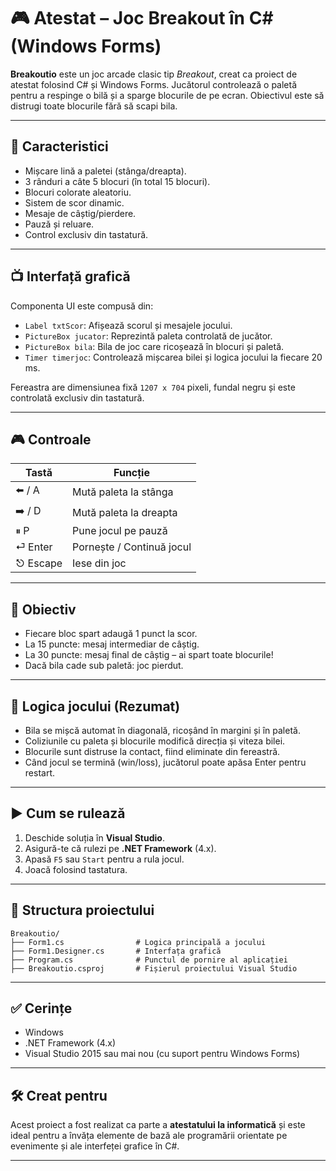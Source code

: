 # 🎮 Atestat – Joc Breakout în C# (Windows Forms)

**Breakoutio** este un joc arcade clasic tip *Breakout*, creat ca proiect de atestat folosind C# și Windows Forms. Jucătorul controlează o paletă pentru a respinge o bilă și a sparge blocurile de pe ecran. Obiectivul este să distrugi toate blocurile fără să scapi bila.

---

## 🧩 Caracteristici

- Mișcare lină a paletei (stânga/dreapta).
- 3 rânduri a câte 5 blocuri (în total 15 blocuri).
- Blocuri colorate aleatoriu.
- Sistem de scor dinamic.
- Mesaje de câștig/pierdere.
- Pauză și reluare.
- Control exclusiv din tastatură.

---

## 📺 Interfață grafică

Componenta UI este compusă din:

- `Label txtScor`: Afișează scorul și mesajele jocului.
- `PictureBox jucator`: Reprezintă paleta controlată de jucător.
- `PictureBox bila`: Bila de joc care ricoșează în blocuri și paletă.
- `Timer timerjoc`: Controlează mișcarea bilei și logica jocului la fiecare 20 ms.

Fereastra are dimensiunea fixă `1207 x 704` pixeli, fundal negru și este controlată exclusiv din tastatură.

---

## 🎮 Controale

| Tastă        | Funcție                             |
|--------------|--------------------------------------|
| ⬅️ / A       | Mută paleta la stânga               |
| ➡️ / D       | Mută paleta la dreapta              |
| ⏸ P         | Pune jocul pe pauză                 |
| ⏎ Enter     | Pornește / Continuă jocul           |
| ⎋ Escape    | Iese din joc                         |

---

## 🎯 Obiectiv

- Fiecare bloc spart adaugă 1 punct la scor.
- La 15 puncte: mesaj intermediar de câștig.
- La 30 puncte: mesaj final de câștig – ai spart toate blocurile!
- Dacă bila cade sub paletă: joc pierdut.

---

## 🧠 Logica jocului (Rezumat)

- Bila se mișcă automat în diagonală, ricoșând în margini și în paletă.
- Coliziunile cu paleta și blocurile modifică direcția și viteza bilei.
- Blocurile sunt distruse la contact, fiind eliminate din fereastră.
- Când jocul se termină (win/loss), jucătorul poate apăsa Enter pentru restart.

---

## ▶️ Cum se rulează

1. Deschide soluția în **Visual Studio**.
2. Asigură-te că rulezi pe **.NET Framework** (4.x).
3. Apasă `F5` sau `Start` pentru a rula jocul.
4. Joacă folosind tastatura.

---

## 📂 Structura proiectului

```
Breakoutio/
├── Form1.cs                # Logica principală a jocului
├── Form1.Designer.cs       # Interfața grafică
├── Program.cs              # Punctul de pornire al aplicației
├── Breakoutio.csproj       # Fișierul proiectului Visual Studio
```

---

## ✅ Cerințe

- Windows
- .NET Framework (4.x)
- Visual Studio 2015 sau mai nou (cu suport pentru Windows Forms)

---

## 🛠️ Creat pentru

Acest proiect a fost realizat ca parte a **atestatului la informatică** și este ideal pentru a învăța elemente de bază ale programării orientate pe evenimente și ale interfeței grafice în C#.

---
